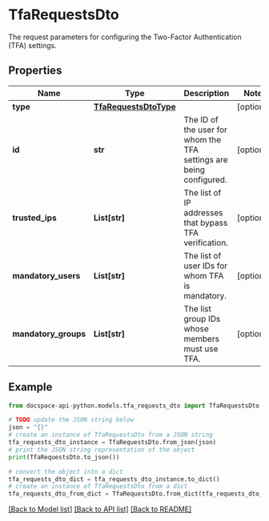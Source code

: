# TfaRequestsDto
The request parameters for configuring the Two-Factor Authentication (TFA) settings.

## Properties

Name | Type | Description | Notes
------------ | ------------- | ------------- | -------------
**type** | [**TfaRequestsDtoType**](TfaRequestsDtoType.md) |  | [optional] 
**id** | **str** | The ID of the user for whom the TFA settings are being configured. | [optional] 
**trusted_ips** | **List[str]** | The list of IP addresses that bypass TFA verification. | [optional] 
**mandatory_users** | **List[str]** | The list of user IDs for whom TFA is mandatory. | [optional] 
**mandatory_groups** | **List[str]** | The list group IDs whose members must use TFA. | [optional] 

## Example

```python
from docspace-api-python.models.tfa_requests_dto import TfaRequestsDto

# TODO update the JSON string below
json = "{}"
# create an instance of TfaRequestsDto from a JSON string
tfa_requests_dto_instance = TfaRequestsDto.from_json(json)
# print the JSON string representation of the object
print(TfaRequestsDto.to_json())

# convert the object into a dict
tfa_requests_dto_dict = tfa_requests_dto_instance.to_dict()
# create an instance of TfaRequestsDto from a dict
tfa_requests_dto_from_dict = TfaRequestsDto.from_dict(tfa_requests_dto_dict)
```
[[Back to Model list]](../README.md#documentation-for-models) [[Back to API list]](../README.md#documentation-for-api-endpoints) [[Back to README]](../README.md)


